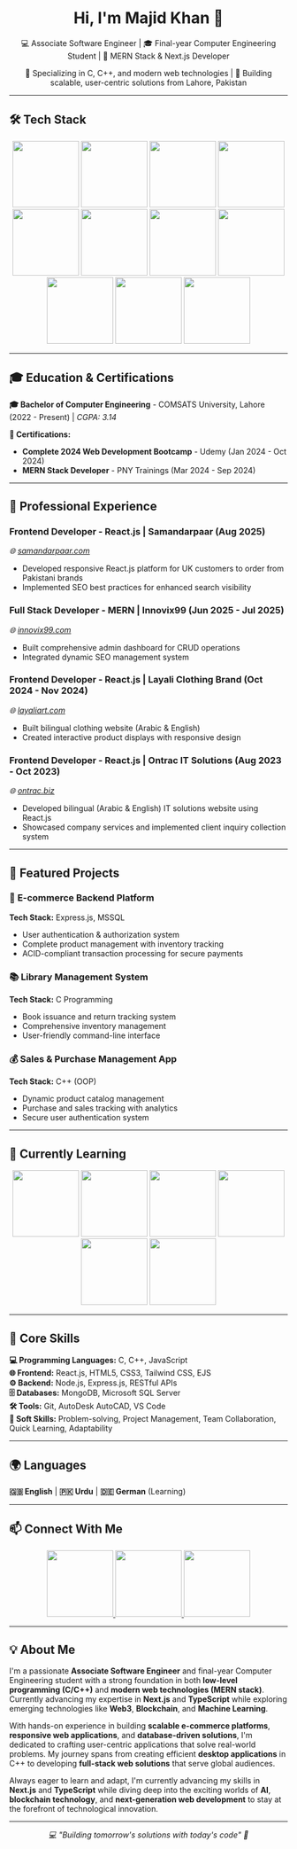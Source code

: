 <h1 align="center">Hi, I'm Majid Khan 👋</h1>

<p align="center">💻 Associate Software Engineer | 🎓 Final-year Computer Engineering Student | 🚀 MERN Stack & Next.js Developer</p>

<p align="center">🌟 Specializing in C, C++, and modern web technologies | 📍 Building scalable, user-centric solutions from Lahore, Pakistan</p>

---

## 🛠 Tech Stack

<p align="center">
  <!-- Frontend -->
  <img src="https://img.shields.io/badge/React-20232A?style=for-the-badge&logo=react&logoColor=61DAFB" width="120"/>

  <img src="https://img.shields.io/badge/TailwindCSS-38B2AC?style=for-the-badge&logo=tailwind-css&logoColor=white" width="120"/>
  <img src="https://img.shields.io/badge/EJS-B4CA65?style=for-the-badge&logo=ejs&logoColor=black" width="120"/>

  <!-- Backend -->
  <img src="https://img.shields.io/badge/Node.js-339933?style=for-the-badge&logo=nodedotjs&logoColor=white" width="120"/>
  <img src="https://img.shields.io/badge/Express.js-404D59?style=for-the-badge" width="120"/>
  <img src="https://img.shields.io/badge/C-00599C?style=for-the-badge&logo=c&logoColor=white" width="120"/>
  <img src="https://img.shields.io/badge/C%2B%2B-00599C?style=for-the-badge&logo=c%2B%2B&logoColor=white" width="120"/>

  <!-- Database -->
  <img src="https://img.shields.io/badge/MongoDB-4EA94B?style=for-the-badge&logo=mongodb&logoColor=white" width="120"/>
  <img src="https://img.shields.io/badge/Microsoft%20SQL%20Server-CC2927?style=for-the-badge&logo=microsoft%20sql%20server&logoColor=white" width="120"/>

  <!-- Tools -->
  <img src="https://img.shields.io/badge/AutoCAD-0696D7?style=for-the-badge&logo=autodesk&logoColor=white" width="120"/>
  <img src="https://img.shields.io/badge/Git-F05032?style=for-the-badge&logo=git&logoColor=white" width="120"/>
</p>

---

## 🎓 Education & Certifications

**🎓 Bachelor of Computer Engineering** - COMSATS University, Lahore (2022 - Present) | *CGPA: 3.14*

**📜 Certifications:**
- **Complete 2024 Web Development Bootcamp** - Udemy (Jan 2024 - Oct 2024)
- **MERN Stack Developer** - PNY Trainings (Mar 2024 - Sep 2024)

---

## 💼 Professional Experience

### **Frontend Developer - React.js** | Samandarpaar (Aug 2025)
*🌐 [samandarpaar.com](https://samandarpaar.com/)*
- Developed responsive React.js platform for UK customers to order from Pakistani brands
- Implemented SEO best practices for enhanced search visibility

### **Full Stack Developer - MERN** | Innovix99 (Jun 2025 - Jul 2025)
*🌐 [innovix99.com](https://innovix99.com/)*
- Built comprehensive admin dashboard for CRUD operations
- Integrated dynamic SEO management system

### **Frontend Developer - React.js** | Layali Clothing Brand (Oct 2024 - Nov 2024)
*🌐 [layaliart.com](https://layaliart.com/)*
- Built bilingual clothing website (Arabic & English)
- Created interactive product displays with responsive design

### **Frontend Developer - React.js** | Ontrac IT Solutions (Aug 2023 - Oct 2023)
*🌐 [ontrac.biz](https://ontrac.biz/)*
- Developed bilingual (Arabic & English) IT solutions website using React.js
- Showcased company services and implemented client inquiry collection system

---

## 🚀 Featured Projects

### 🛒 **E-commerce Backend Platform**
**Tech Stack:** Express.js, MSSQL
- User authentication & authorization system
- Complete product management with inventory tracking
- ACID-compliant transaction processing for secure payments

### 📚 **Library Management System**
**Tech Stack:** C Programming
- Book issuance and return tracking system
- Comprehensive inventory management
- User-friendly command-line interface

### 💰 **Sales & Purchase Management App**
**Tech Stack:** C++ (OOP)
- Dynamic product catalog management
- Purchase and sales tracking with analytics
- Secure user authentication system

---

## 🌱 Currently Learning

<p align="center">
  <img src="https://img.shields.io/badge/Next.js-000000?style=for-the-badge&logo=nextdotjs&logoColor=white" width="120"/>
  <img src="https://img.shields.io/badge/TypeScript-007ACC?style=for-the-badge&logo=typescript&logoColor=white" width="120"/>
  <img src="https://img.shields.io/badge/Web3-F16822?style=for-the-badge&logo=web3.js&logoColor=white" width="120"/>
  <img src="https://img.shields.io/badge/Blockchain-121D33?style=for-the-badge&logo=blockchain-dot-com&logoColor=white" width="120"/>
  <img src="https://img.shields.io/badge/Machine%20Learning-FF6F00?style=for-the-badge&logo=tensorflow&logoColor=white" width="120"/>
  <img src="https://img.shields.io/badge/AI-FF4B4B?style=for-the-badge&logo=openai&logoColor=white" width="120"/>
</p>

---

## 🔧 Core Skills

**💻 Programming Languages:** C, C++, JavaScript  
**🌐 Frontend:** React.js, HTML5, CSS3, Tailwind CSS, EJS  
**⚙️ Backend:** Node.js, Express.js, RESTful APIs  
**🗄️ Databases:** MongoDB, Microsoft SQL Server  
**🛠️ Tools:** Git, AutoDesk AutoCAD, VS Code  
**🎯 Soft Skills:** Problem-solving, Project Management, Team Collaboration, Quick Learning, Adaptability

---

## 🌍 Languages

**🇬🇧 English** | **🇵🇰 Urdu** | **🇩🇪 German** (Learning)

---

## 📫 Connect With Me

<p align="center">
  <a href="https://github.com/majidkhan-dev" target="_blank">
    <img src="https://img.shields.io/badge/GitHub-100000?style=for-the-badge&logo=github&logoColor=white" width="120"/>
  </a>
  <a href="mailto:khanmajid.dev@gmail.com">
    <img src="https://img.shields.io/badge/Email-D14836?style=for-the-badge&logo=gmail&logoColor=white" width="120"/>
  </a>
  <a href="https://wa.me/923173818455">
    <img src="https://img.shields.io/badge/WhatsApp-25D366?style=for-the-badge&logo=whatsapp&logoColor=white" width="120"/>
  </a>
</p>

---

## 💡 About Me

I'm a passionate **Associate Software Engineer** and final-year Computer Engineering student with a strong foundation in both **low-level programming (C/C++)** and **modern web technologies (MERN stack)**. Currently advancing my expertise in **Next.js** and **TypeScript** while exploring emerging technologies like **Web3**, **Blockchain**, and **Machine Learning**.

With hands-on experience in building **scalable e-commerce platforms**, **responsive web applications**, and **database-driven solutions**, I'm dedicated to crafting user-centric applications that solve real-world problems. My journey spans from creating efficient **desktop applications** in C++ to developing **full-stack web solutions** that serve global audiences.

Always eager to learn and adapt, I'm currently advancing my skills in **Next.js** and **TypeScript** while diving deep into the exciting worlds of **AI**, **blockchain technology**, and **next-generation web development** to stay at the forefront of technological innovation.

---

<p align="center">
  <em>💻 "Building tomorrow's solutions with today's code" 🚀</em>
</p>
